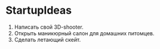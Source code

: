 # StartupIdeas

1) Написать свой 3D-shooter.
2) Открыть маникюрный салон для домашних питомцев.
3) Сделать летающий скейт.
